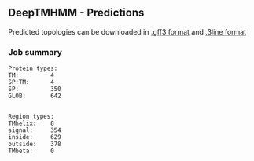## DeepTMHMM - Predictions
Predicted topologies can be downloaded in [.gff3 format](TMRs.gff3) and [.3line format](predicted_topologies.3line)
### Job summary
```
Protein types:
TM:			4
SP+TM:		4
SP:			350
GLOB:		642


Region types:
TMhelix:	8
signal:		354
inside:		629
outside:	378
TMbeta:		0
```
